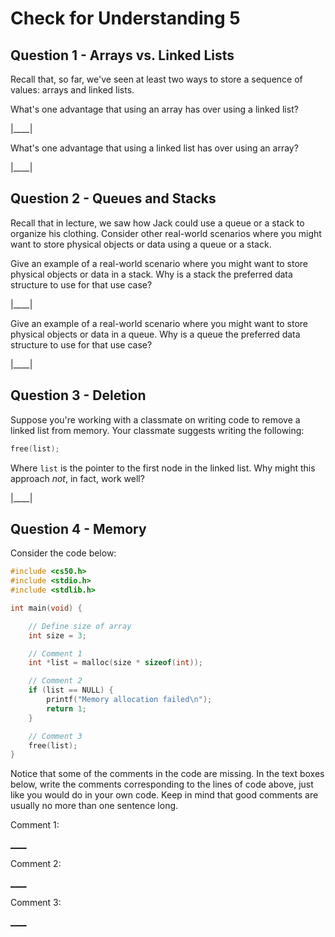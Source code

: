 # Check for Understanding 5

## Question 1 - Arrays vs. Linked Lists

Recall that, so far, we've seen at least two ways to store a sequence of values: arrays and linked lists.

What's one advantage that using an array has over using a linked list?

|____|

What's one advantage that using a linked list has over using an array?

|____|

## Question 2 - Queues and Stacks

Recall that in lecture, we saw how Jack could use a queue or a stack to organize his clothing. Consider other real-world scenarios where you might want to store physical objects or data using a queue or a stack.

Give an example of a real-world scenario where you might want to store physical objects or data in a stack. Why is a stack the preferred data structure to use for that use case?

|____|

Give an example of a real-world scenario where you might want to store physical objects or data in a queue. Why is a queue the preferred data structure to use for that use case?

|____|

## Question 3 - Deletion

Suppose you're working with a classmate on writing code to remove a linked list from memory. Your classmate suggests writing the following:

```c
free(list);
```

Where `list` is the pointer to the first node in the linked list. Why might this approach *not*, in fact, work well?

|____|

## Question 4 - Memory

Consider the code below:

```c
#include <cs50.h>
#include <stdio.h>
#include <stdlib.h>

int main(void) {

    // Define size of array
    int size = 3;

    // Comment 1
    int *list = malloc(size * sizeof(int));

    // Comment 2
    if (list == NULL) {
        printf("Memory allocation failed\n");
        return 1;
    }

    // Comment 3
    free(list);
}
```

Notice that some of the comments in the code are missing. In the text boxes below, write the comments corresponding to the lines of code above, just like you would do in your own code. Keep in mind that good comments are usually no more than one sentence long.

Comment 1:

[____]()

Comment 2:

[____]()

Comment 3:

[____]()